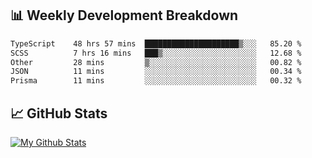 ## 📊 Weekly Development Breakdown
<!--START_SECTION:waka-->

```txt
TypeScript    48 hrs 57 mins  █████████████████████▒░░░   85.20 %
SCSS          7 hrs 16 mins   ███▒░░░░░░░░░░░░░░░░░░░░░   12.68 %
Other         28 mins         ▒░░░░░░░░░░░░░░░░░░░░░░░░   00.82 %
JSON          11 mins         ░░░░░░░░░░░░░░░░░░░░░░░░░   00.34 %
Prisma        11 mins         ░░░░░░░░░░░░░░░░░░░░░░░░░   00.32 %
```

<!--END_SECTION:waka-->

## 📈 GitHub Stats
[![My Github Stats](https://github-readme-stats.vercel.app/api?username=triagung128&show_icons=true&hide=contribs,issues&count_private=true&theme=tokyonight)](https://github.com/triagung128)

<!-- [![Top Langs](https://github-readme-stats.vercel.app/api/top-langs/?username=triagung128&layout=compact)](https://github.com/triagung128) -->
